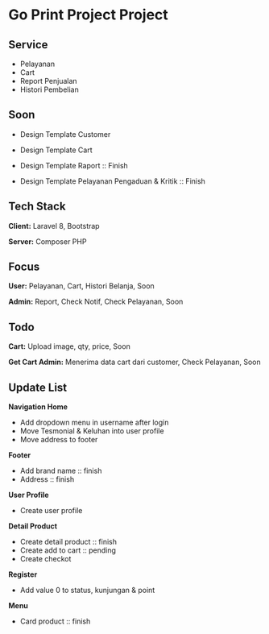 # Go Print Project Project

## Service

-   Pelayanan
-   Cart
-   Report Penjualan
-   Histori Pembelian

## Soon

-   Design Template Customer

-   Design Template Cart

-   Design Template Raport :: Finish

-   Design Template Pelayanan Pengaduan & Kritik :: Finish

## Tech Stack

**Client:** Laravel 8, Bootstrap

**Server:** Composer PHP

## Focus

**User:** Pelayanan, Cart, Histori Belanja, Soon

**Admin:** Report, Check Notif, Check Pelayanan, Soon

## Todo

**Cart:** Upload image, qty, price, Soon

**Get Cart Admin:** Menerima data cart dari customer, Check Pelayanan, Soon

## Update List

**Navigation Home**

<ul>
    <li>Add dropdown menu in username after login</li>
    <li>Move Tesmonial & Keluhan into user profile</li>
    <li>Move address to footer</li>
</ul>

**Footer**

<ul>
    <li>Add brand name :: finish</li>
    <li>Address :: finish</li>
</ul>

**User Profile**

<ul>
    <li>Create user profile</li>
</ul>

**Detail Product**

<ul>
    <li>Create detail product :: finish</li>
    <li>Create add to cart :: pending</li>
    <li>Create checkot</li>
</ul>

**Register**

-   Add value 0 to status, kunjungan & point

**Menu**

-   Card product :: finish
